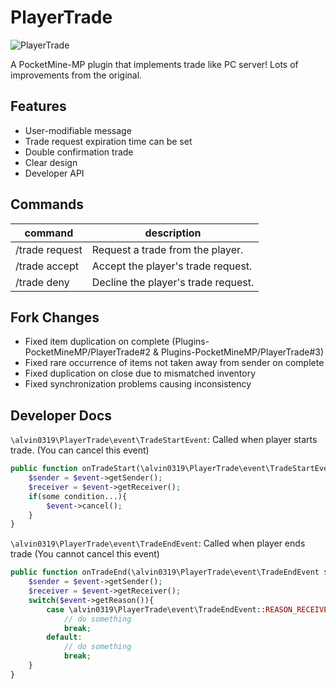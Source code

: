 # PlayerTrade
![PlayerTrade](https://media.discordapp.net/attachments/973097510748966982/981141129560981504/PlayerTrade.gif?width=1416&height=503)

A PocketMine-MP plugin that implements trade like PC server! Lots of improvements from the original.

## Features
* User-modifiable message
* Trade request expiration time can be set
* Double confirmation trade
* Clear design
* Developer API

## Commands
|command|description|
|---|---|
|/trade request <player>|Request a trade from the player.|
|/trade accept <player>|Accept the player's trade request.|
|/trade deny <player>|Decline the player's trade request.|

## Fork Changes
* Fixed item duplication on complete (Plugins-PocketMineMP/PlayerTrade#2 & Plugins-PocketMineMP/PlayerTrade#3)
* Fixed rare occurrence of items not taken away from sender on complete
* Fixed duplication on close due to mismatched inventory
* Fixed synchronization problems causing inconsistency

## Developer Docs
`\alvin0319\PlayerTrade\event\TradeStartEvent`: Called when player starts trade. (You can cancel this event)
```php
public function onTradeStart(\alvin0319\PlayerTrade\event\TradeStartEvent $event) : void{
    $sender = $event->getSender();
    $receiver = $event->getReceiver();
    if(some condition...){
        $event->cancel();
    }
}
```

`\alvin0319\PlayerTrade\event\TradeEndEvent`: Called when player ends trade (You cannot cancel this event)
```php
public function onTradeEnd(\alvin0319\PlayerTrade\event\TradeEndEvent $event) : void{
    $sender = $event->getSender();
    $receiver = $event->getReceiver();
    switch($event->getReason()){
        case \alvin0319\PlayerTrade\event\TradeEndEvent::REASON_RECEIVER_CANCEL:
            // do something
            break;
        default:
            // do something
            break;
    }
}
```